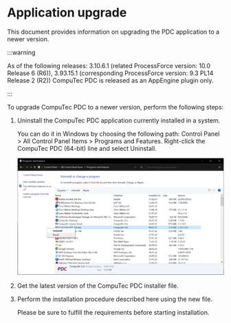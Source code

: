 # Application upgrade

This document provides information on upgrading the PDC application to a newer version.

:::warning

As of the following releases: 3.10.6.1 (related ProcessForce version: 10.0 Release 6 (R6)), 3.93.15.1 (corresponding ProcessForce version: 9.3 PL14 Release 2 (R2)) CompuTec PDC is released as an AppEngine plugin only.

:::

To upgrade CompuTec PDC to a newer version, perform the following steps:

1. Uninstall the CompuTec PDC application currently installed in a system.

   You can do it in Windows by choosing the following path: Control Panel > All Control Panel Items > Programs and Features. Right-click the CompuTec PDC (64-bit) line and select Uninstall.

   ![PDC Uninstall](./media/pdc-uninstall.png)

2. Get the latest version of the CompuTec PDC installer file.

3. Perform the installation procedure described here using the new file.

   Please be sure to fulfill the requirements before starting installation.
